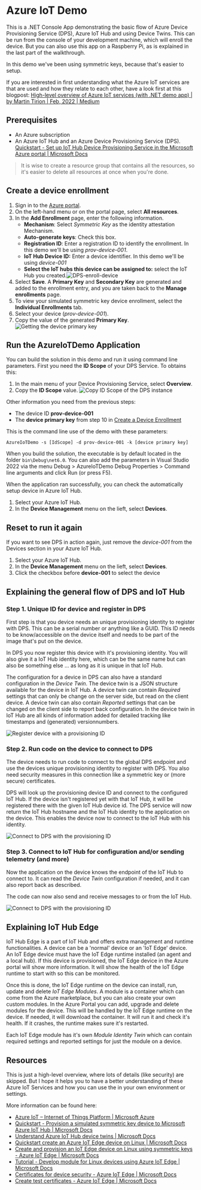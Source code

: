 # Azure IoT Demo

This is a .NET Console App demonstrating the basic flow of Azure Device Provisioning Service (DPS), Azure IoT Hub and using Device Twins. This can be run from the console of your development machine, which will enroll the device. But you can also use this app on a Raspberry Pi, as is explained in the last part of the walkthrough.

In this demo we've been using symmetric keys, because that's easier to setup.

If you are interested in first understanding what the Azure IoT services are that are used and how they relate to each other, have a look first at this blogpost: [High-level overview of Azure IoT services (with .NET demo app) | by Martin Tirion | Feb, 2022 | Medium](https://mtirion.medium.com/high-level-overview-of-azure-iot-services-with-net-demo-app-2a2afe793adc)

## Prerequisites

* An Azure subscription
* An Azure IoT Hub and an Azure Device Provisioning Service (DPS).
  [Quickstart - Set up IoT Hub Device Provisioning Service in the Microsoft Azure portal | Microsoft Docs](https://docs.microsoft.com/en-us/azure/iot-dps/quick-setup-auto-provision)

> It is wise to create a resource group that contains all the resources, so it's easier to delete all resources at once when you're done.

## Create a device enrollment

1. Sign in to the [Azure portal](https://portal.azure.com/).
2. On the left-hand menu or on the portal page, select **All resources**.
3. In the **Add Enrollment** page, enter the following information.
   * **Mechanism**: Select *Symmetric Key* as the identity attestation Mechanism.
   * **Auto-generate keys**: Check this box.
   * **Registration ID**: Enter a registration ID to identify the enrollment. In this demo we'll be using *prov-device-001*.
   * **IoT Hub Device ID:** Enter a device identifier. In this demo we'll be using *device-001*
   * **Select the IoT hubs this device can be assigned to:** select the IoT Hub you created.![DPS-enroll-device](Images/DPS-enroll-device.png)
4. Select **Save**. A **Primary Key** and **Secondary Key** are generated and added to the enrollment entry, and you are taken back to the **Manage enrollments** page.
5. To view your simulated symmetric key device enrollment, select the **Individual Enrollments** tab.
6. Select your device (*prov-device-001*).
7. Copy the value of the generated **Primary Key**.
   ![Getting the device primary key](Images/dps-device-properties.png)

## Run the AzureIoTDemo Application

You can build the solution in this demo and run it using command line parameters. First you need the **ID Scope** of your DPS Service. To obtains this:

1. In the main menu of your Device Provisioning Service, select **Overview**.
2. Copy the **ID Scope** value.
   ![Copy ID Scope of the DPS instance](Images/dps-id-scope.png)

Other information you need from the previous steps:

* The device ID **prov-device-001**
* The **device primary key** from step 10 in [Create a Device Enrollment](#create-a-device-enrollment)

This is the command line use of the demo with these parameters:

```shell
AzureIoTDemo -s [IdScope] -d prov-device-001 -k [device primary key]
```

When you build the solution, the executable is by default located in the folder `bin\Debug\net6.0`. You can also add the parameters in Visual Studio 2022 via the menu Debug > AzureIoTDemo Debug Properties > Command line arguments and click Run (or press F5).

When the application ran successfully, you can check the automatically setup device in Azure IoT Hub.

1. Select your Azure IoT Hub.
2. In the **Device Management** menu on the lieft, select **Devices**.

## Reset to run it again

If you want to see DPS in action again, just remove the *device-001* from the Devices section in your Azure IoT Hub.

1. Select your Azure IoT Hub.
2. In the **Device Management** menu on the lieft, select **Devices**.
3. Click the checkbox before **device-001** to select the device

## Explaining the general flow of DPS and IoT Hub

### Step 1. Unique ID for device and register in DPS

First step is that you device needs an unique provisioning identity to register with DPS. This can be a serial number or anything like a GUID. This ID needs to be know/accessible on the device itself and needs to be part of the image that's put on the device.

In DPS you now register this device with it's provisioning identity. You will also give it a IoT Hub identity here, which can be the same name but can also be something else ... as long as it is unique in that IoT Hub.

The configuration for a device in DPS can also have a standard configuration in the *Device Twin*. The device twin is a JSON structure available for the device in IoT Hub. A device twin can contain *Required* settings that can only be change on the server side, but read on the client device. A device twin can also contain *Reported* settings that can be changed on the client side to report back configuration. In the device twin in IoT Hub are all kinds of information added for detailed tracking like timestamps and (generated) versionnumbers.

![Register device with a provisioning ID](Images/flow-1-registration.PNG)

### Step 2. Run code on the device to connect to DPS

The device needs to run code to connect to the global DPS endpoint and use the devices unique provisioning identity to register with DPS. You also need security measures in this connection like a symmetric key or (more secure) certificates.

DPS will look up the provisioning device ID and connect to the configured IoT Hub. If the device isn't registered yet with that IoT Hub, it will be registered there with the given IoT Hub device id. The DPS service will now return the IoT Hub hostname and the IoT Hub identity to the application on the device. This enables the device now to connect to the IoT Hub with his identity.

![Connect to DPS with the provisioning ID](Images/flow-2-dps.PNG)

### Step 3. Connect to IoT Hub for configuration and/or sending telemetry (and more)

Now the application on the device knows the endpoint of the IoT Hub to connect to. It can read the *Device Twin* configuration if needed, and it can also report back as described.

The code can now also send and receive messages to or from the IoT Hub.

![Connect to DPS with the provisioning ID](Images/flow-3-iothub.PNG)

## Explaining IoT Hub Edge

IoT Hub Edge is a part of IoT Hub and offers extra management and runtime functionalities. A device can be a 'normal' device or an 'IoT Edge' device. An IoT Edge device must have the IoT Edge runtime installed (an agent and a local hub). If this device is provisioned, the IoT Edge device in the Azure portal will show more information. It will show the health of the IoT Edge runtime to start with so this can be monitored.

Once this is done, the IoT Edge runtime on the device can install, run, update and delete *IoT Edge Modules*. A module is a container which can come from the Azure marketplace, but you can also create your own custom modules. In the Azure Portal you can add, upgrade and delete modules for the device. This will be handled by the IoT Edge runtime on the device. If needed, it will download the container. It will run it and check it's health. If it crashes, the runtime makes sure it's restarted.

Each IoT Edge module has it's own *Module Identity Twin* which can contain required settings and reported settings for just the module on a device.

## Resources

This is just a high-level overview, where lots of details (like security) are skipped. But I hope it helps you to have a better understanding of these Azure IoT Services and how you can use the in your own environment or settings.

More information can be found here:

* [Azure IoT – Internet of Things Platform | Microsoft Azure](https://azure.microsoft.com/en-us/overview/iot/)
* [Quickstart - Provision a simulated symmetric key device to Microsoft Azure IoT Hub | Microsoft Docs](https://docs.microsoft.com/en-us/azure/iot-dps/quick-create-simulated-device-symm-key?pivots=programming-language-csharp)
* [Understand Azure IoT Hub device twins | Microsoft Docs](https://docs.microsoft.com/en-us/azure/iot-hub/iot-hub-devguide-device-twins)
* [Quickstart create an Azure IoT Edge device on Linux | Microsoft Docs](https://docs.microsoft.com/en-us/azure/iot-edge/quickstart-linux?view=iotedge-2020-11)
* [Create and provision an IoT Edge device on Linux using symmetric keys - Azure IoT Edge | Microsoft Docs](https://docs.microsoft.com/en-us/azure/iot-edge/how-to-provision-single-device-linux-symmetric?view=iotedge-2020-11&tabs=azure-portal%2Cubuntu)
* [Tutorial - Develop module for Linux devices using Azure IoT Edge | Microsoft Docs](https://docs.microsoft.com/en-us/azure/iot-edge/tutorial-develop-for-linux?view=iotedge-2020-11)
* [Certificates for device security - Azure IoT Edge | Microsoft Docs](https://docs.microsoft.com/en-us/azure/iot-edge/iot-edge-certs?view=iotedge-2020-11)
* [Create test certificates - Azure IoT Edge | Microsoft Docs](https://docs.microsoft.com/en-us/azure/iot-edge/how-to-create-test-certificates?view=iotedge-2020-11)
